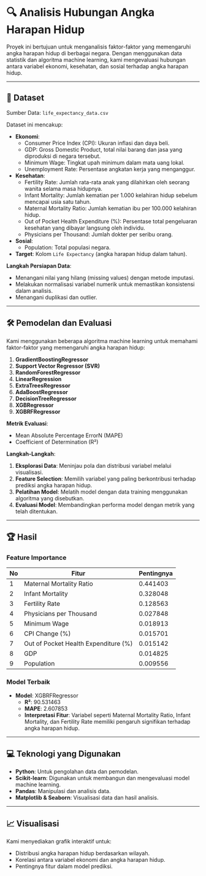 # 🔍 **Analisis Hubungan Angka Harapan Hidup**

Proyek ini bertujuan untuk menganalisis faktor-faktor yang memengaruhi angka harapan hidup di berbagai negara. Dengan menggunakan data statistik dan algoritma machine learning, kami mengevaluasi hubungan antara variabel ekonomi, kesehatan, dan sosial terhadap angka harapan hidup.

---

## 📂 **Dataset**

Sumber Data: `life_expectancy_data.csv`

Dataset ini mencakup:

- **Ekonomi**:
  - Consumer Price Index (CPI): Ukuran inflasi dan daya beli.
  - GDP: Gross Domestic Product, total nilai barang dan jasa yang diproduksi di negara tersebut.
  - Minimum Wage: Tingkat upah minimum dalam mata uang lokal.
  - Unemployment Rate: Persentase angkatan kerja yang menganggur.
- **Kesehatan**:
  - Fertility Rate: Jumlah rata-rata anak yang dilahirkan oleh seorang wanita selama masa hidupnya.
  - Infant Mortality: Jumlah kematian per 1.000 kelahiran hidup sebelum mencapai usia satu tahun.
  - Maternal Mortality Ratio: Jumlah kematian ibu per 100.000 kelahiran hidup.
  - Out of Pocket Health Expenditure (%): Persentase total pengeluaran kesehatan yang dibayar langsung oleh individu.
  - Physicians per Thousand: Jumlah dokter per seribu orang.
- **Sosial**:
  - Population: Total populasi negara.
- **Target**: Kolom `Life Expectancy` (angka harapan hidup dalam tahun).


**Langkah Persiapan Data**:
- Menangani nilai yang hilang (missing values) dengan metode imputasi.
- Melakukan normalisasi variabel numerik untuk memastikan konsistensi dalam analisis.
- Menangani duplikasi dan outlier.

---

## 🛠️ **Pemodelan dan Evaluasi**
Kami menggunakan beberapa algoritma machine learning untuk memahami faktor-faktor yang memengaruhi angka harapan hidup:
1. **GradientBoostingRegressor**
2. **Support Vector Regressor (SVR)**
3. **RandomForestRegressor**
4. **LinearRegression**
5. **ExtraTreesRegressor**
6. **AdaBoostRegressor**
7. **DecisionTreeRegressor** 
8. **XGBRegressor** 
9. **XGBRFRegressor**

**Metrik Evaluasi**:
-  Mean Absolute Percentage ErrorN (MAPE)
- Coefficient of Determination (R²)


**Langkah-Langkah**:

1. **Eksplorasi Data**: Meninjau pola dan distribusi variabel melalui visualisasi.
2. **Feature Selection**: Memilih variabel yang paling berkontribusi terhadap prediksi angka harapan hidup.
3. **Pelatihan Model**: Melatih model dengan data training menggunakan algoritma yang disebutkan.
4. **Evaluasi Model**: Membandingkan performa model dengan metrik yang telah ditentukan.

---

## 🏆 **Hasil**

### **Feature Importance**

| No | Fitur                                 | Pentingnya |
|----|---------------------------------------|------------|
| 1  | Maternal Mortality Ratio              | 0.441403   |
| 2  | Infant Mortality                      | 0.328048   |
| 3  | Fertility Rate                        | 0.128563   |
| 4  | Physicians per Thousand               | 0.027848   |
| 5  | Minimum Wage                          | 0.018913   |
| 6  | CPI Change (%)                        | 0.015701   |
| 7  | Out of Pocket Health Expenditure (%)  | 0.015142   |
| 8  | GDP                                   | 0.014825   |
| 9  | Population                            | 0.009556   |

### **Model Terbaik**
- **Model**: XGBRFRegressor
  - **R²**: 90.531463
  - **MAPE**: 2.607853
  - **Interpretasi Fitur**: Variabel seperti Maternal Mortality Ratio, Infant Mortality, dan Fertility Rate memiliki pengaruh signifikan terhadap angka harapan hidup.

---

## 💻 **Teknologi yang Digunakan**

- **Python**: Untuk pengolahan data dan pemodelan.
- **Scikit-learn**: Digunakan untuk membangun dan mengevaluasi model machine learning.
- **Pandas**: Manipulasi dan analisis data.
- **Matplotlib & Seaborn**: Visualisasi data dan hasil analisis.

---

## 📈 **Visualisasi**

Kami menyediakan grafik interaktif untuk:

- Distribusi angka harapan hidup berdasarkan wilayah.
- Korelasi antara variabel ekonomi dan angka harapan hidup.
- Pentingnya fitur dalam model prediksi.



